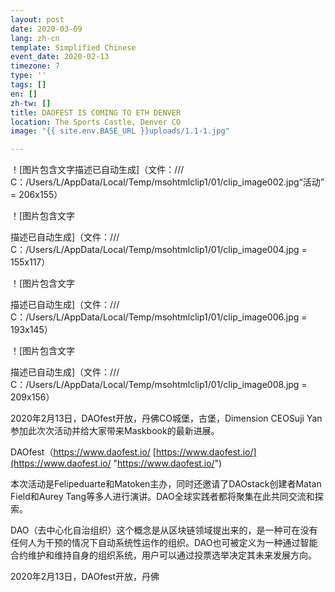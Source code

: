 ```yaml
---
layout: post
date: 2020-03-09
lang: zh-cn
template: Simplified Chinese
event_date: 2020-02-13
timezone: 7
type: ''
tags: []
en: []
zh-tw: []
title: DAOFEST IS COMING TO ETH DENVER
location: The Sports Castle, Denver CO
image: "{{ site.env.BASE_URL }}uploads/1.1-1.jpg"

---
```

！\[图片包含文字描述已自动生成\]（文件：/// C：/Users/L/AppData/Local/Temp/msohtmlclip1/01/clip_image002.jpg“活动” = 206x155）

！\[图片包含文字

描述已自动生成\]（文件：/// C：/Users/L/AppData/Local/Temp/msohtmlclip1/01/clip_image004.jpg = 155x117）

！\[图片包含文字

描述已自动生成\]（文件：/// C：/Users/L/AppData/Local/Temp/msohtmlclip1/01/clip_image006.jpg = 193x145）

！\[图片包含文字

描述已自动生成\]（文件：/// C：/Users/L/AppData/Local/Temp/msohtmlclip1/01/clip_image008.jpg = 209x156）

2020年2月13日，DAOfest开放，丹佛CO城堡，古堡，Dimension CEOSuji Yan参加此次次活动并给大家带来Maskbook的最新进展。

DAOfest（https://www.daofest.io/ [https://www.daofest.io/](https://www.daofest.io/ "https://www.daofest.io/")

本次活动是Felipeduarte和Matoken主办，同时还邀请了DAOstack创建者Matan Field和Aurey Tang等多人进行演讲。DAO全球实践者都将聚集在此共同交流和探索。

DAO（去中心化自治组织）这个概念是从区块链领域提出来的，是一种可在没有任何人为干预的情况下自动系统性运作的组织。DAO也可被定义为一种通过智能合约维护和维持自身的组织系统，用户可以通过投票选举决定其未来发展方向。

2020年2月13日，DAOfest开放，丹佛